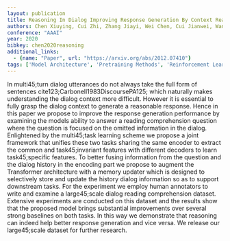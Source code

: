 ```yaml
---
layout: publication
title: Reasoning In Dialog Improving Response Generation By Context Reading Comprehension
authors: Chen Xiuying, Cui Zhi, Zhang Jiayi, Wei Chen, Cui Jianwei, Wang Bin, Zhao Dongyan, Yan Rui
conference: "AAAI"
year: 2020
bibkey: chen2020reasoning
additional_links:
  - {name: "Paper", url: "https://arxiv.org/abs/2012.07410"}
tags: ['Model Architecture', 'Pretraining Methods', 'Reinforcement Learning', 'Tools', 'Transformer']
---
```

In multi45;turn dialog utterances do not always take the full form of sentences cite123;Carbonell1983DiscoursePA125; which naturally makes understanding the dialog context more difficult. However it is essential to fully grasp the dialog context to generate a reasonable response. Hence in this paper we propose to improve the response generation performance by examining the models ability to answer a reading comprehension question where the question is focused on the omitted information in the dialog. Enlightened by the multi45;task learning scheme we propose a joint framework that unifies these two tasks sharing the same encoder to extract the common and task45;invariant features with different decoders to learn task45;specific features. To better fusing information from the question and the dialog history in the encoding part we propose to augment the Transformer architecture with a memory updater which is designed to selectively store and update the history dialog information so as to support downstream tasks. For the experiment we employ human annotators to write and examine a large45;scale dialog reading comprehension dataset. Extensive experiments are conducted on this dataset and the results show that the proposed model brings substantial improvements over several strong baselines on both tasks. In this way we demonstrate that reasoning can indeed help better response generation and vice versa. We release our large45;scale dataset for further research.
